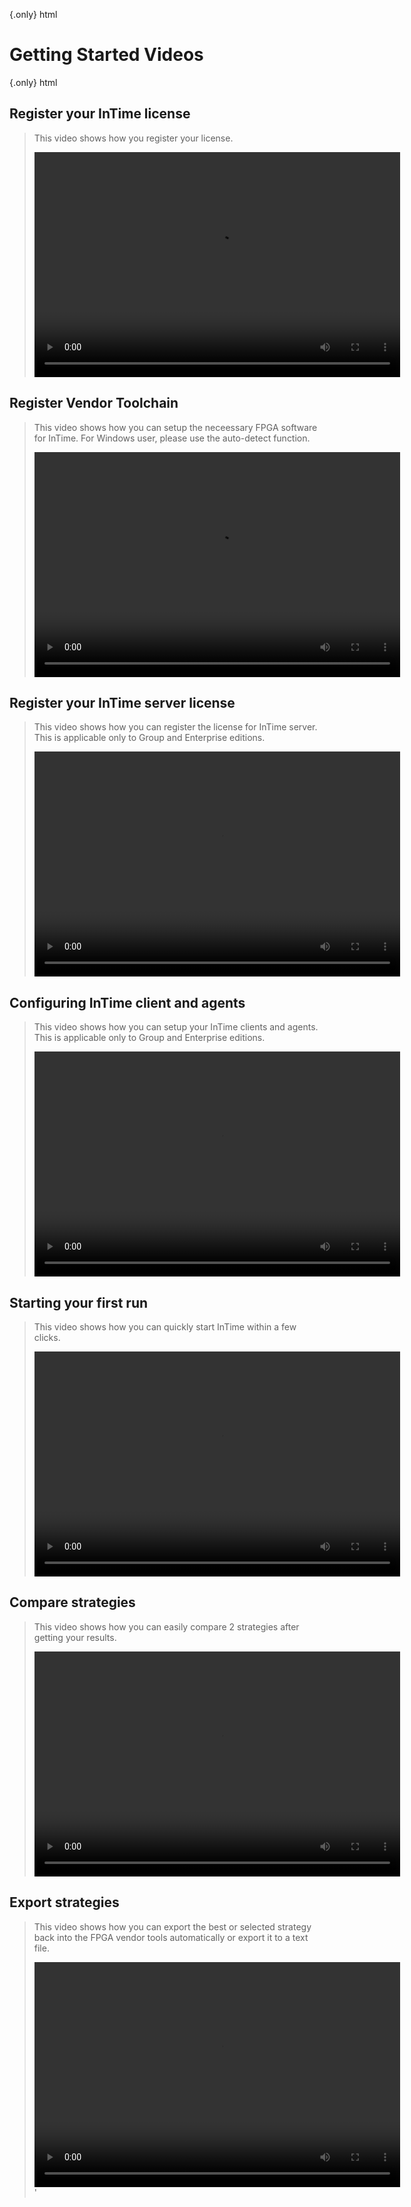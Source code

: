 {.only}
html


Getting Started Videos
======================

 {.only}
html


Register your InTime license
----------------------------

> This video shows how you register your license.
>
> <video src="http://d1xr3v1a44va8i.cloudfront.net/license1.mp4" width="585" height="360" controls="" preload=""></video>

Register Vendor Toolchain
-------------------------

> This video shows how you can setup the neceessary FPGA software for
> InTime. For Windows user, please use the auto-detect function.
>
> <video src="http://d1xr3v1a44va8i.cloudfront.net/toolchain1.mp4" width="585" height="360" controls="" preload=""></video>

Register your InTime server license
-----------------------------------

> This video shows how you can register the license for InTime server.
> This is applicable only to Group and Enterprise editions.
>
> <video src="http://d1xr3v1a44va8i.cloudfront.net/startserver2.mp4" width="585" height="360" controls="" preload=""></video>

Configuring InTime client and agents
------------------------------------

> This video shows how you can setup your InTime clients and agents.
> This is applicable only to Group and Enterprise editions.
>
> <video src="http://d1xr3v1a44va8i.cloudfront.net/privatecloud1.mp4" width="585" height="360" controls="" preload=""></video>

Starting your first run
-----------------------

> This video shows how you can quickly start InTime within a few clicks.
>
> <video src="http://d1xr3v1a44va8i.cloudfront.net/quickstart_v1.2.mp4" width="585" height="360" controls="" preload=""></video>

Compare strategies
------------------

> This video shows how you can easily compare 2 strategies after getting
> your results.
>
> <video src="http://d1xr3v1a44va8i.cloudfront.net/comparestrategy.mp4" width="585" height="360" controls="" preload=""></video>

Export strategies
-----------------

> This video shows how you can export the best or selected strategy back
> into the FPGA vendor tools automatically or export it to a text file.
>
> <video src="http://d1xr3v1a44va8i.cloudfront.net/export.mp4" width="585" height="360" controls="" preload=""></video>
'